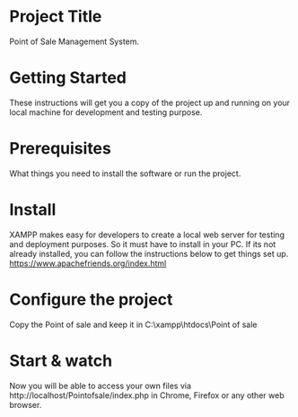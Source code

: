 # Project Title
Point of Sale Management System.
# Getting Started
These instructions will get you a copy of the project up and running on your local machine for development and testing purpose.
# Prerequisites
What things you need to install the software or run the project.
# Install
XAMPP makes easy for developers to create a local web server for testing and deployment purposes. So it must have to install in your PC. If its not already installed, you can follow the instructions below to get things set up.
https://www.apachefriends.org/index.html
# Configure the project
Copy the Point of sale and keep it in C:\xampp\htdocs\Point of sale
# Start & watch
Now you will be able to access your own files via http://localhost/Pointofsale/index.php in Chrome, Firefox or any other web browser.
